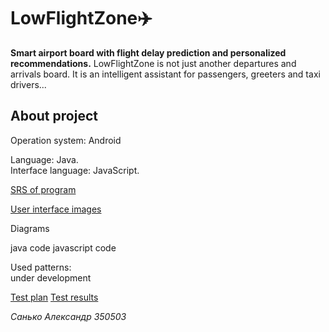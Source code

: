 # LowFlightZone✈️

**Smart airport board with flight delay prediction and personalized recommendations.**
LowFlightZone is not just another departures and arrivals board. It is an intelligent assistant for passengers, greeters and taxi drivers...

## About project

Operation system: Android  

Language: Java.  
Interface language: JavaScript.

[SRS of program](https://github.com/Asanko06/LowFlightZone/blob/main/Requirements/SRS.md) 

[User interface images](https://github.com/Asanko06/LowFlightZone/tree/main/Mockups)

Diagrams

java code
javascript code

Used patterns:  
under development

[Test plan](https://github.com/Asanko06/LowFlightZone/blob/main/Test%20plan.md)
[Test results](https://github.com/Asanko06/LowFlightZone/blob/main/Test%20results.md)

_Санько Александр 350503_
